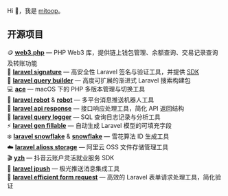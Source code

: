 Hi 👋，我是 [mitoop](https://github.com/mitoop)。

## 开源项目

🪙 **[web3.php](https://github.com/mitoop/web3.php)** — PHP Web3 库，提供链上钱包管理、余额查询、交易记录查询及转账功能  
🔐 **[laravel signature](https://github.com/mitoop/laravel-signature)** — 高安全性 Laravel 签名与验证工具，并提供 [SDK](https://github.com/mitoop/signature-sdk)  
🔎 **[laravel query builder](https://github.com/mitoop/laravel-query-builder)** — 高度可扩展的渐进式 Laravel 搜索构建包  
💻 **[ace](https://github.com/mitoop/ace)** — macOS 下的 PHP 多版本管理与切换工具  
🤖 **[laravel robot](https://github.com/mitoop/laravel-robot)** & **[robot](https://github.com/mitoop/robot)** — 多平台消息推送机器人工具  
📡 **[laravel api response](https://github.com/mitoop/laravel-api-response)** — 接口响应处理工具，简化 API 返回结构  
📝 **[laravel query logger](https://github.com/mitoop/laravel-query-logger)** — SQL 查询日志记录与分析工具  
⚡ **[laravel gen fillable](https://github.com/mitoop/laravel-gen-fillable)** — 自动生成 Laravel 模型的可填充字段  
❄️ **[laravel snowflake](https://github.com/mitoop/laravel-snowflake)** & **[snowflake](https://github.com/mitoop/snowflake)** — 雪花算法 ID 生成工具  
☁️ **[laravel alioss storage](https://github.com/mitoop/laravel-alioss-storage)** — 阿里云 OSS 文件存储管理工具  
🎬 **[yzh](https://github.com/mitoop/yzh)** — 抖音云账户灵活就业服务 SDK  
📣 **[laravel jpush](https://github.com/mitoop/laravel-jpush)** — 极光推送消息集成工具  
📝 **[laravel efficient form request](https://github.com/mitoop/laravel-efficient-form-request)** — 高效的 Laravel 表单请求处理工具，简化验证  

